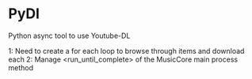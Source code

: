 # PyDl
Python async tool to use Youtube-DL

1: Need to create a for each loop to browse through items and download each
2: Manage <run_until_complete> of the MusicCore main process method 
